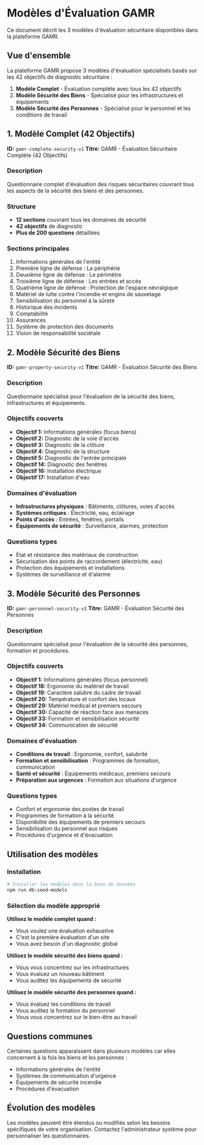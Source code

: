 # Modèles d'Évaluation GAMR

Ce document décrit les 3 modèles d'évaluation sécuritaire disponibles dans la plateforme GAMR.

## Vue d'ensemble

La plateforme GAMR propose 3 modèles d'évaluation spécialisés basés sur les 42 objectifs de diagnostic sécuritaire :

1. **Modèle Complet** - Évaluation complète avec tous les 42 objectifs
2. **Modèle Sécurité des Biens** - Spécialisé pour les infrastructures et équipements
3. **Modèle Sécurité des Personnes** - Spécialisé pour le personnel et les conditions de travail

## 1. Modèle Complet (42 Objectifs)

**ID:** `gamr-complete-security-v1`
**Titre:** GAMR - Évaluation Sécuritaire Complète (42 Objectifs)

### Description
Questionnaire complet d'évaluation des risques sécuritaires couvrant tous les aspects de la sécurité des biens et des personnes.

### Structure
- **12 sections** couvrant tous les domaines de sécurité
- **42 objectifs** de diagnostic
- **Plus de 200 questions** détaillées

### Sections principales
1. Informations générales de l'entité
2. Première ligne de défense : La périphérie
3. Deuxième ligne de défense : Le périmètre
4. Troisième ligne de défense : Les entrées et accès
5. Quatrième ligne de défense : Protection de l'espace névralgique
6. Matériel de lutte contre l'incendie et engins de sauvetage
7. Sensibilisation du personnel à la sûreté
8. Historique des incidents
9. Comptabilité
10. Assurances
11. Système de protection des documents
12. Vision de responsabilité sociétale

## 2. Modèle Sécurité des Biens

**ID:** `gamr-property-security-v1`
**Titre:** GAMR - Évaluation Sécurité des Biens

### Description
Questionnaire spécialisé pour l'évaluation de la sécurité des biens, infrastructures et équipements.

### Objectifs couverts
- **Objectif 1:** Informations générales (focus biens)
- **Objectif 2:** Diagnostic de la voie d'accès
- **Objectif 3:** Diagnostic de la clôture
- **Objectif 4:** Diagnostic de la structure
- **Objectif 5:** Diagnostic de l'entrée principale
- **Objectif 14:** Diagnostic des fenêtres
- **Objectif 16:** Installation électrique
- **Objectif 17:** Installation d'eau

### Domaines d'évaluation
- **Infrastructures physiques** : Bâtiments, clôtures, voies d'accès
- **Systèmes critiques** : Électricité, eau, éclairage
- **Points d'accès** : Entrées, fenêtres, portails
- **Équipements de sécurité** : Surveillance, alarmes, protection

### Questions types
- État et résistance des matériaux de construction
- Sécurisation des points de raccordement (électricité, eau)
- Protection des équipements et installations
- Systèmes de surveillance et d'alarme

## 3. Modèle Sécurité des Personnes

**ID:** `gamr-personnel-security-v1`
**Titre:** GAMR - Évaluation Sécurité des Personnes

### Description
Questionnaire spécialisé pour l'évaluation de la sécurité des personnes, formation et procédures.

### Objectifs couverts
- **Objectif 1:** Informations générales (focus personnel)
- **Objectif 18:** Ergonomie du matériel de travail
- **Objectif 19:** Caractère salubre du cadre de travail
- **Objectif 20:** Température et confort des locaux
- **Objectif 29:** Matériel médical et premiers secours
- **Objectif 30:** Capacité de réaction face aux menaces
- **Objectif 33:** Formation et sensibilisation sécurité
- **Objectif 34:** Communication de sécurité

### Domaines d'évaluation
- **Conditions de travail** : Ergonomie, confort, salubrité
- **Formation et sensibilisation** : Programmes de formation, communication
- **Santé et sécurité** : Équipements médicaux, premiers secours
- **Préparation aux urgences** : Formation aux situations d'urgence

### Questions types
- Confort et ergonomie des postes de travail
- Programmes de formation à la sécurité
- Disponibilité des équipements de premiers secours
- Sensibilisation du personnel aux risques
- Procédures d'urgence et d'évacuation

## Utilisation des modèles

### Installation
```bash
# Installer les modèles dans la base de données
npm run db:seed-models
```

### Sélection du modèle approprié

**Utilisez le modèle complet quand :**
- Vous voulez une évaluation exhaustive
- C'est la première évaluation d'un site
- Vous avez besoin d'un diagnostic global

**Utilisez le modèle sécurité des biens quand :**
- Vous vous concentrez sur les infrastructures
- Vous évaluez un nouveau bâtiment
- Vous auditez les équipements de sécurité

**Utilisez le modèle sécurité des personnes quand :**
- Vous évaluez les conditions de travail
- Vous auditez la formation du personnel
- Vous vous concentrez sur le bien-être au travail

## Questions communes

Certaines questions apparaissent dans plusieurs modèles car elles concernent à la fois les biens et les personnes :

- Informations générales de l'entité
- Systèmes de communication d'urgence
- Équipements de sécurité incendie
- Procédures d'évacuation

## Évolution des modèles

Les modèles peuvent être étendus ou modifiés selon les besoins spécifiques de votre organisation. Contactez l'administrateur système pour personnaliser les questionnaires.
